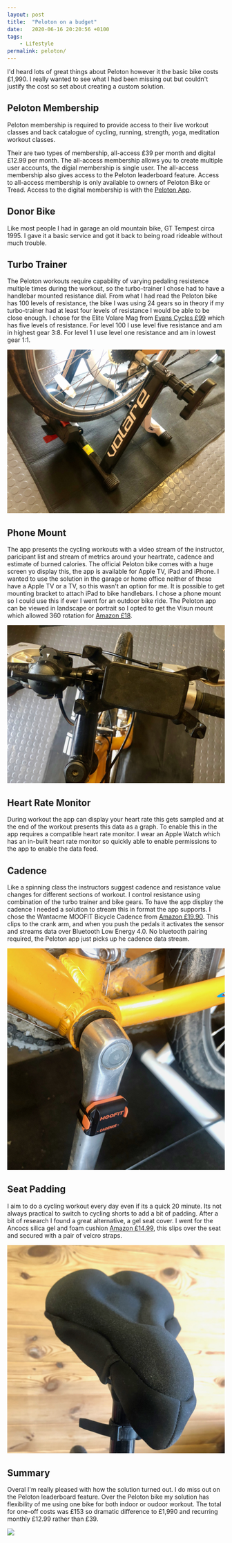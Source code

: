 ```yaml
---
layout: post
title:  "Peloton on a budget"
date:   2020-06-16 20:20:56 +0100
tags:
    - Lifestyle
permalink: peloton/
---
```

I'd heard lots of great things about Peloton however it the basic bike costs £1,990. I really wanted to see what I had been missing out but couldn't justify the cost so set about creating a custom solution.

## Peloton Membership

Peloton membership is required to provide access to their live workout classes and back catalogue of cycling, running, strength, yoga, meditation workout classes.

Their are two types of membership, all-access £39 per month and digital £12.99 per month. The all-access membership allows you to create multiple user accounts, the digial membership is single user. The all-access membership also gives access to the Peloton leaderboard feature. Access to all-access membership is only available to owners of Peloton Bike or Tread. Access to the digital membership is with the [Peloton App](https://www.onepeloton.co.uk/app).

## Donor Bike

Like most people I had in garage an old mountain bike, GT Tempest circa 1995. I gave it a basic service and got it back to being road rideable without much trouble.

## Turbo Trainer

The Peloton workouts require capability of varying pedaling resistence multiple times during the workout, so the turbo-trainer I chose had to have a handlebar mounted resistance dial. From what I had read the Peloton bike has 100 levels of resistance, the bike I was using 24 gears so in theory if my turbo-trainer had at least four levels of resistance I would be able to be close enough. I chose for the Elite Volare Mag from [Evans Cycles £99](https://www.evanscycles.com/elite-volare-mag-turbo-trainer-00104161) which has five levels of resistance. For level 100 I use level five resistance and am in highest gear 3:8. For level 1 I use level one resistance and am in lowest gear 1:1.

<img src="/images/pelo-turbo-train.jpeg">

## Phone Mount

The app presents the cycling workouts with a video stream of the instructor, paricipant list and stream of metrics around your heartrate, cadence and estimate of burned calories. The official Peloton bike comes with a huge screen yo display this, the app is available for Apple TV, iPad and iPhone. I wanted to use the solution in the garage or home office neither of these have a Apple TV or a TV, so this wasn't an option for me. It is possible to get mounting bracket to attach iPad to bike handlebars.  I chose a phone mount so I could use this if ever I went for an outdoor bike ride. The Peloton app can be viewed in landscape or portrait so I opted to get the Visun mount which allowed 360 rotation for [Amazon £18](https://www.amazon.co.uk/gp/product/B01JLX8N1O).

<img src="/images/pelo-phone-mount.jpeg">

## Heart Rate Monitor

During workout the app can display your heart rate this gets sampled and at the end of the workout presents this data as a graph. To enable this in the app requires a compatible heart rate monitor. I wear an Apple Watch which has an in-built heart rate monitor so quickly able to enable permissions to the app to enable the data feed.

## Cadence

Like a spinning class the instructors suggest cadence and resistance value changes for different sections of workout. I control resistance using combination of the turbo trainer and bike gears. To have the app display the cadence I needed a solution to stream this in format the app supports. I chose the  Wantacme MOOFIT Bicycle Cadence from [Amazon £19.90](https://www.amazon.co.uk/gp/product/B085NMQ5QR). This clips to the crank arm, and when you push the pedals it activates the sensor and streams data over Bluetooth Low Energy 4.0. No bluetooth pairing required, the Peloton app just picks up he cadence data stream.

<img src="/images/pelo-cadence.jpeg">

## Seat Padding

I aim to do a cycling workout every day even if its a quick 20 minute. Its not always practical to switch to cycling shorts to add a bit of padding. After a bit of research I found a great alternative, a gel seat cover. I went for the Ancocs silica gel and foam cushion [Amazon £14.99](https://www.amazon.co.uk/gp/product/B07K9PS472), this slips over the seat and secured with a pair of velcro straps.

<img src="/images/pelo-pad.jpeg">

## Summary

Overal I'm really pleased with how the solution turned out. I do miss out on the Peloton leaderboard feature. Over the Peloton bike my solution has flexibility of me using one bike for both indoor or oudoor workout. The total for one-off costs was £153 so dramatic difference to £1,990 and recurring monthly £12.99 rather than £39. 

<img src="/images/pelo-full.png">